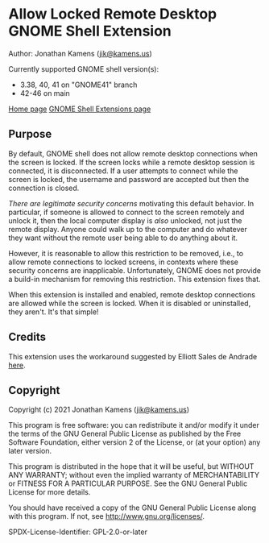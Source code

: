 # Allow Locked Remote Desktop GNOME Shell Extension

Author: Jonathan Kamens (<jik@kamens.us>)

Currently supported GNOME shell version(s):

- 3.38, 40, 41 on "GNOME41" branch
- 42-46 on main

[Home page][homepage] [GNOME Shell Extensions page][extpage]

[homepage]: https://github.com/jikamens/allow-locked-remote-desktop
[extpage]: https://extensions.gnome.org/extension/4338/allow-locked-remote-desktop/

## Purpose

By default, GNOME shell does not allow remote desktop connections when
the screen is locked. If the screen locks while a remote desktop
session is connected, it is disconnected. If a user attempts to
connect while the screen is locked, the username and password are
accepted but then the connection is closed.

_There are legitimate security concerns_ motivating this default
behavior. In particular, if someone is allowed to connect to the
screen remotely and unlock it, then the local computer display is
_also_ unlocked, not just the remote display. Anyone could walk up to
the computer and do whatever they want without the remote user being
able to do anything about it.

However, it is reasonable to allow this restriction to be removed,
i.e., to allow remote connections to locked screens, in contexts where
these security concerns are inapplicable. Unfortunately, GNOME does
not provide a build-in mechanism for removing this restriction. This
extension fixes that.

When this extension is installed and enabled, remote desktop
connections are allowed while the screen is locked. When it is
disabled or uninstalled, they aren't. It's that simple!

## Credits

This extension uses the workaround suggested by Elliott Sales de
Andrade [here][workaround].

[workaround]: https://gitlab.gnome.org/GNOME/gnome-shell/-/issues/3212#note_992252

## Copyright

Copyright (c) 2021 Jonathan Kamens (<jik@kamens.us>)

This program is free software: you can redistribute it and/or modify
it under the terms of the GNU General Public License as published by
the Free Software Foundation, either version 2 of the License, or (at
your option) any later version.

This program is distributed in the hope that it will be useful, but
WITHOUT ANY WARRANTY; without even the implied warranty of
MERCHANTABILITY or FITNESS FOR A PARTICULAR PURPOSE. See the GNU
General Public License for more details.

You should have received a copy of the GNU General Public License
along with this program. If not, see <http://www.gnu.org/licenses/>.

SPDX-License-Identifier: GPL-2.0-or-later
